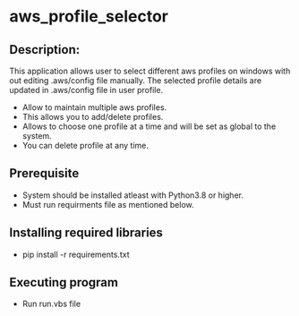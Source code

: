 # aws_profile_selector
## Description:
This application allows user to select different aws profiles on windows with out editing .aws/config file manually.
The selected profile details are updated in .aws/config file in user profile.

* Allow to maintain multiple aws profiles.
* This allows you to add/delete profiles.
* Allows to choose one profile at a time and will be set as global to the system.
* You can delete profile at any time.

## Prerequisite
* System should be installed atleast with Python3.8 or higher.
* Must run requirments file as mentioned below.
## Installing required libraries
* pip install -r requirements.txt
## Executing program
* Run run.vbs file
